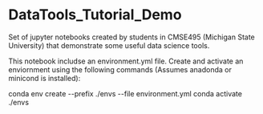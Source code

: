 # DataTools_Tutorial_Demo
Set of jupyter notebooks created by students in CMSE495 (Michigan State University) that demonstrate some useful data science tools. 

This notebook includse an environment.yml file. Create and activate an enviornment using the following commands (Assumes anadonda or minicond is installed):

conda env create --prefix ./envs --file environment.yml
conda activate ./envs

